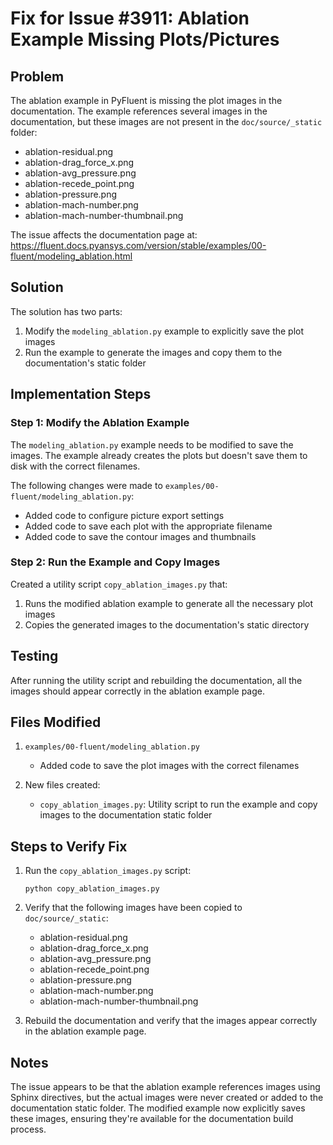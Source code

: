 # Fix for Issue #3911: Ablation Example Missing Plots/Pictures

## Problem

The ablation example in PyFluent is missing the plot images in the documentation. The example references several images in the documentation, but these images are not present in the `doc/source/_static` folder:

- ablation-residual.png
- ablation-drag_force_x.png
- ablation-avg_pressure.png
- ablation-recede_point.png
- ablation-pressure.png
- ablation-mach-number.png
- ablation-mach-number-thumbnail.png

The issue affects the documentation page at: https://fluent.docs.pyansys.com/version/stable/examples/00-fluent/modeling_ablation.html

## Solution

The solution has two parts:

1. Modify the `modeling_ablation.py` example to explicitly save the plot images
2. Run the example to generate the images and copy them to the documentation's static folder

## Implementation Steps

### Step 1: Modify the Ablation Example

The `modeling_ablation.py` example needs to be modified to save the images. The example already creates the plots but doesn't save them to disk with the correct filenames.

The following changes were made to `examples/00-fluent/modeling_ablation.py`:

- Added code to configure picture export settings
- Added code to save each plot with the appropriate filename
- Added code to save the contour images and thumbnails

### Step 2: Run the Example and Copy Images

Created a utility script `copy_ablation_images.py` that:

1. Runs the modified ablation example to generate all the necessary plot images
2. Copies the generated images to the documentation's static directory

## Testing

After running the utility script and rebuilding the documentation, all the images should appear correctly in the ablation example page.

## Files Modified

1. `examples/00-fluent/modeling_ablation.py`
   - Added code to save the plot images with the correct filenames

2. New files created:
   - `copy_ablation_images.py`: Utility script to run the example and copy images to the documentation static folder

## Steps to Verify Fix

1. Run the `copy_ablation_images.py` script:
   ```
   python copy_ablation_images.py
   ```

2. Verify that the following images have been copied to `doc/source/_static`:
   - ablation-residual.png
   - ablation-drag_force_x.png
   - ablation-avg_pressure.png
   - ablation-recede_point.png
   - ablation-pressure.png
   - ablation-mach-number.png
   - ablation-mach-number-thumbnail.png

3. Rebuild the documentation and verify that the images appear correctly in the ablation example page.

## Notes

The issue appears to be that the ablation example references images using Sphinx directives, but the actual images were never created or added to the documentation static folder. The modified example now explicitly saves these images, ensuring they're available for the documentation build process. 